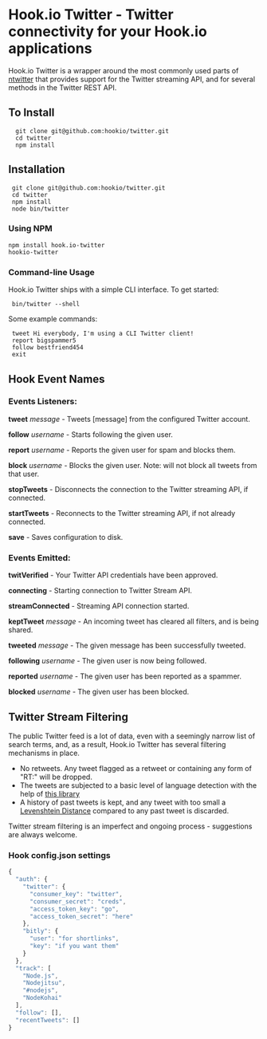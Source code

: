 # Hook.io Twitter - Twitter connectivity for your Hook.io applications

Hook.io Twitter is a wrapper around the most commonly used parts of [ntwitter](http://github.com/AvianFlu/ntwitter) that provides support for the Twitter streaming API, and for several methods in the Twitter REST API.

## To Install

      git clone git@github.com:hookio/twitter.git
      cd twitter
      npm install



## Installation

     git clone git@github.com:hookio/twitter.git
     cd twitter
     npm install
     node bin/twitter

### Using NPM

    npm install hook.io-twitter
    hookio-twitter


### Command-line Usage

Hook.io Twitter ships with a simple CLI interface.  To get started:

     bin/twitter --shell

Some example commands:

     tweet Hi everybody, I'm using a CLI Twitter client!
     report bigspammer5
     follow bestfriend454
     exit

## Hook Event Names

### Events Listeners:

**tweet** *message* - Tweets [message] from the configured Twitter account.

**follow** *username* - Starts following the given user.

**report** *username* - Reports the given user for spam and blocks them.

**block** *username* - Blocks the given user.  Note: will not block all tweets from that user.

**stopTweets** - Disconnects the connection to the Twitter streaming API, if connected.

**startTweets** - Reconnects to the Twitter streaming API, if not already connected.

**save** - Saves configuration to disk.

### Events Emitted:

**twitVerified** - Your Twitter API credentials have been approved.

**connecting** - Starting connection to Twitter Stream API.

**streamConnected** - Streaming API connection started.

**keptTweet** *message* - An incoming tweet has cleared all filters, and is being shared.

**tweeted** *message* - The given message has been successfully tweeted.

**following** *username* - The given user is now being followed.

**reported** *username* - The given user has been reported as a spammer.

**blocked** *username* - The given user has been blocked.


## Twitter Stream Filtering

The public Twitter feed is a lot of data, even with a seemingly narrow list of search terms, and, as a result, Hook.io Twitter has several filtering mechanisms in place.

- No retweets.  Any tweet flagged as a retweet or containing any form of "RT:" will be dropped.
- The tweets are subjected to a basic level of language detection with the help of [this library](https://github.com/FGRibreau/node-language-detect)
- A history of past tweets is kept, and any tweet with too small a [Levenshtein Distance](http://github.com/gf3/Levenshtein) compared to any past tweet is discarded.

Twitter stream filtering is an imperfect and ongoing process - suggestions are always welcome.

### Hook config.json settings

```js
{
  "auth": {
    "twitter": {
      "consumer_key": "twitter",
      "consumer_secret": "creds",
      "access_token_key": "go",
      "access_token_secret": "here"
    },
    "bitly": {
      "user": "for shortlinks",
      "key": "if you want them"
    }
  },
  "track": [
    "Node.js",
    "Nodejitsu",
    "#nodejs",
    "NodeKohai"
  ],
  "follow": [],
  "recentTweets": []
}
```
